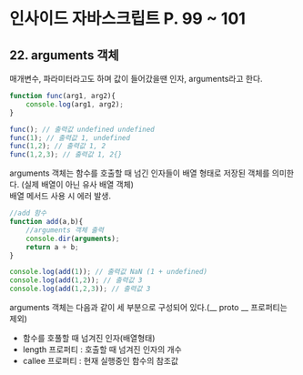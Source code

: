 # 인사이드 자바스크립트 P. 99 ~ 101

## 22. arguments 객체
매개변수, 파라미터라고도 하며 값이 들어갔을땐 인자, arguments라고 한다.
```js
function func(arg1, arg2){
    console.log(arg1, arg2);
}

func(); // 출력값 undefined undefined 
func(1); // 출력값 1, undefined
func(1,2); // 출력값 1, 2
func(1,2,3); // 출력값 1, 2{}
```
arguments 객체는 함수를 호출할 때 넘긴 인자들이 배열 형태로 저장된 객체를 의미한다. (실제 배열이 아닌 유사 배열 객체)<br />
배열 메서드 사용 시 에러 발생.

```js
//add 함수
function add(a,b){
    //arguments 객체 출력
    console.dir(arguments);
    return a + b;
}

console.log(add(1)); // 출력값 NaN (1 + undefined)
console.log(add(1,2)); // 출력값 3
console.log(add(1,2,3)); // 출력값 3
```

arguments 객체는 다음과 같이 세 부분으로 구성되어 있다.(__ proto __ 프로퍼티는 제외)
+ 함수를 호풀할 때 넘겨진 인자(배열형태)
+ length 프로퍼티 : 호출할 때 넘겨진 인자의 개수
+ callee 프로퍼티 : 현재 실행중인 함수의 참조값